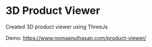 # 3D Product Viewer
Created 3D product viewer using ThreeJs

Demo: https://www.nomaanulhasan.com/product-viewer/
